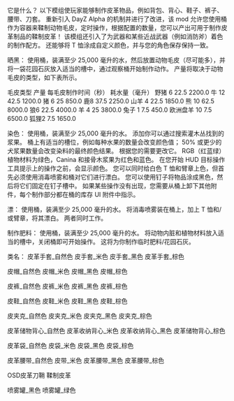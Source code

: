 它是什么？
以下模组使玩家能够制作皮革物品，例如背包、背心、鞋子、裤子、腰带、刀套。
重新引入 DayZ Alpha 的机制并进行了改进，该 mod 允许您使用桶作为容器来鞣制动物毛皮，定时操作，根据配置的数量，您可以产出可用于制作皮革制品的鞣制皮革！
该模组还引入了为武器和某些近战武器（例如消防斧）着色的制作配方。 还能够将 T 恤涂成自定义颜色，并与您的角色保存保持一致。

晒黑：
使用桶，装满至少 25,000 毫升的水，然后放置动物毛皮（尽可能多），并将一袋花园石灰放入适当的槽中，通过观察桶开始制作动作。 产量将取决于动物毛皮的类型，如下表所示。

毛皮类型 产量 每毛皮制作时间（秒） 耗水量（毫升）
野猪 6 22.5 2200.0
牛 12 42.5 1200.0
猪 6 25 850.0
鹿8 37.5 2250.0
山羊 4 22.5 1850.0
熊 10 62.5 8000.0
狼6 22.5 4000.0
羊 4 25 3800.0
兔子 1 7.5 450.0
欧洲盘羊 10 7.5 6500.0
狐狸2 7.5 1650.0

染色：
使用桶，装满至少 25,000 毫升的水。 添加你可以通过搜索灌木丛找到的浆果。 桶上有适当的槽位，例如每种水果的数量会改变颜色值； 50% 或更少的犬浆果数量会改变染料的最终颜色结果。 根据您的需要更改它。 RGB（红蓝绿）植物材料为绿色，Canina 和接骨木浆果为红色和蓝色。 在您开始 HUD 目标操作工具提示上的操作之前，会显示颜色。 您可以同时给白色 T 恤和臂章上色，但首先必须使用消毒喷雾和桶对它们进行漂白。 您可以使用钉子将物品涂成黑色，然后将它们固定在钉子槽中。 如果某些操作没有出现，您需要从桶上卸下其他附件，每个制作部分都在桶的库存 UI 附件中指示。

漂：
使用桶，装满至少 25,000 毫升的水。 将消毒喷雾装在桶上，加上 T 恤和/或臂章，将其漂白。 两者同时工作。


制作肥料：
使用桶，装满至少 25,000 毫升的水。 将动物内脏和植物材料放入适当的槽中，关闭桶即可开始操作。 这将为你制作临时肥料/花园石灰。

类名：
皮革手套_自然色
皮手套_米色
皮手套_黑色
皮革手套_棕色

皮帽_自然色
皮帽_米色
皮帽_黑色
皮帽_棕色

皮裤_自然色
皮裤_米色
皮裤_黑色
皮裤_棕色

皮鞋_自然色
皮鞋_米色
皮鞋_黑色
皮鞋_棕色

皮夹克_自然色
皮夹克_米色
皮夹克_黑色
皮夹克_棕色

皮革储物背心_自然色
皮革收纳背心_米色
皮革收纳背心_黑色
皮革储物背心_棕色

皮革袋_自然色
皮袋_米色
皮袋_黑色
皮袋_棕色

皮革腰带_自然色
皮带_米色
皮革腰带_黑色
皮革腰带_棕色

OSD皮革刀鞘
鞣制皮革

喷雾罐_黑色
喷雾罐_绿色